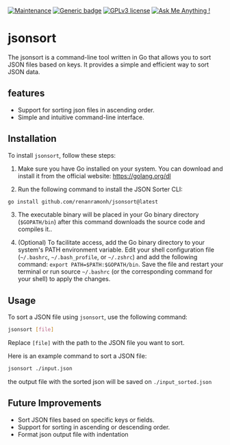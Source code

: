 [![Maintenance](https://img.shields.io/badge/Maintained%3F-yes-green.svg)](https://bitbucket.org/lbesson/ansi-colors)
[![Generic badge](https://img.shields.io/badge/Status-Alpha-red.svg)]()
[![GPLv3 license](https://img.shields.io/badge/License-Apache-purple.svg)](https://www.apache.org/licenses/LICENSE-2.0)
[![Ask Me Anything !](https://img.shields.io/badge/Ask%20me-anything-1abc9c.svg)](https://github.com/renanramonh)


# jsonsort

The jsonsort is a command-line tool written in Go that allows you to sort JSON files based on keys. It provides a simple and efficient way to sort JSON data.


## features
- Support for sorting json files in ascending order.
- Simple and intuitive command-line interface.

## Installation

To install `jsonsort`, follow these steps:

1. Make sure you have Go installed on your system. You can download and install it from the official website: https://golang.org/dl

2. Run the following command to install the JSON Sorter CLI:
```bash
go install github.com/renanramonh/jsonsort@latest
```

3. The executable binary will be placed in your Go binary directory (`$GOPATH/bin`) after this command downloads the source code and compiles it..

4. (Optional) To facilitate access, add the Go binary directory to your system's PATH environment variable.
Edit your shell configuration file (`~/.bashrc`, `~/.bash_profile`, or `~/.zshrc`) and add the following command: ``export PATH=$PATH:$GOPATH/bin``.
Save the file and restart your terminal or run source `~/.bashrc` (or the corresponding command for your shell) to apply the changes.

## Usage
To sort a JSON file using `jsonsort`, use the following command:
```bash
jsonsort [file]
```

Replace `[file]` with the path to the JSON file you want to sort.

Here is an example command to sort a JSON file:
```bash
jsonsort ./input.json
```
the output file with the sorted json will be saved on `./input_sorted.json`

## Future Improvements
- Sort JSON files based on specific keys or fields. 
- Support for sorting in ascending or descending order.
- Format json output file with indentation
